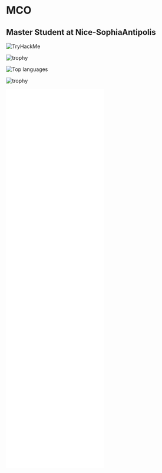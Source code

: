 # MCO

## Master Student at Nice-SophiaAntipolis

 <img src="https://tryhackme-badges.s3.amazonaws.com/MCO.png" alt="TryHackMe">

![trophy](https://github-profile-trophy.vercel.app/?username=MonsieurCO&theme=onedark)


![Top languages](https://github-readme-stats.vercel.app/api/top-langs/?username=MonsieurCO&layout=compact&bg=blackt&theme=onedark&langs_count=20)

![trophy](https://github-readme-stats.vercel.app/api?username=MonsieurCO&theme=onedark)


![Metrics](/github-metrics.svg)
